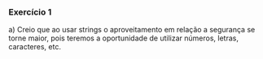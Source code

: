 ### Exercício 1 

a) Creio que ao usar strings o aproveitamento em relação a segurança se torne maior, pois teremos a oportunidade de utilizar números, letras, caracteres, etc.

